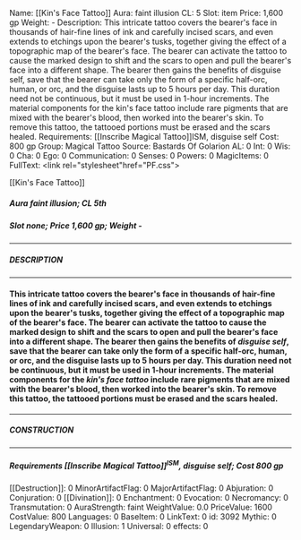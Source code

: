 Name: [[Kin's Face Tattoo]]
Aura: faint illusion
CL: 5
Slot: item
Price: 1,600 gp
Weight: -
Description: This intricate tattoo covers the bearer's face in thousands of hair-fine lines of ink and carefully incised scars, and even extends to etchings upon the bearer's tusks, together giving the effect of a topographic map of the bearer's face. The bearer can activate the tattoo to cause the marked design to shift and the scars to open and pull the bearer's face into a different shape. The bearer then gains the benefits of disguise self, save that the bearer can take only the form of a specific half-orc, human, or orc, and the disguise lasts up to 5 hours per day. This duration need not be continuous, but it must be used in 1-hour increments. The material components for the kin's face tattoo include rare pigments that are mixed with the bearer's blood, then worked into the bearer's skin. To remove this tattoo, the tattooed portions must be erased and the scars healed.
Requirements: [[Inscribe Magical Tattoo]]ISM, disguise self
Cost: 800 gp
Group: Magical Tattoo
Source: Bastards Of Golarion
AL: 0
Int: 0
Wis: 0
Cha: 0
Ego: 0
Communication: 0
Senses: 0
Powers: 0
MagicItems: 0
FullText: <link rel="stylesheet"href="PF.css"><div class="heading"><p class="alignleft">[[Kin's Face Tattoo]]</p><div style="clear: both;"></div></div><div><h5><b>Aura </b>faint illusion; <b>CL </b>5th</h5><h5><b>Slot </b>none; <b>Price </b>1,600 gp; <b>Weight </b>-</h5></div><hr/><div><h5><b>DESCRIPTION</b></h5></div><hr/><div><h4><p>This intricate tattoo covers the bearer's face in thousands of hair-fine lines of ink and carefully incised scars, and even extends to etchings upon the bearer's tusks, together giving the effect of a topographic map of the bearer's face. The bearer can activate the tattoo to cause the marked design to shift and the scars to open and pull the bearer's face into a different shape. The bearer then gains the benefits of <i>disguise self</i>, save that the bearer can take only the form of a specific half-orc, human, or orc, and the disguise lasts up to 5 hours per day. This duration need not be continuous, but it must be used in 1-hour increments. The material components for the <i>kin's face tattoo</i> include rare pigments that are mixed with the bearer's blood, then worked into the bearer's skin. To remove this tattoo, the tattooed portions must be erased and the scars healed.</p></h4></div><hr/><div><h5><b>CONSTRUCTION</b></h5></div><hr/><div><h5><b>Requirements </b>[[Inscribe Magical Tattoo]]<sup>ISM</sup>, <i>disguise self</i>; <b>Cost </b>800 gp</h5></div>
[[Destruction]]: 0
MinorArtifactFlag: 0
MajorArtifactFlag: 0
Abjuration: 0
Conjuration: 0
[[Divination]]: 0
Enchantment: 0
Evocation: 0
Necromancy: 0
Transmutation: 0
AuraStrength: faint
WeightValue: 0.0
PriceValue: 1600
CostValue: 800
Languages: 0
BaseItem: 0
LinkText: 0
id: 3092
Mythic: 0
LegendaryWeapon: 0
Illusion: 1
Universal: 0
effects: 0
